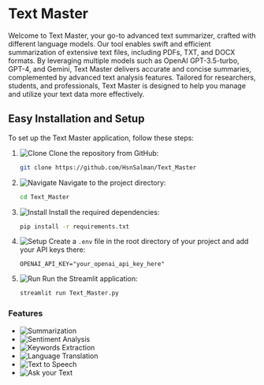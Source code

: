 # Text Master

Welcome to Text Master, your go-to advanced text summarizer, crafted with different language models. Our tool enables swift and efficient summarization of extensive text files, including PDFs, TXT, and DOCX formats. By leveraging multiple models such as OpenAI GPT-3.5-turbo, GPT-4, and Gemini, Text Master delivers accurate and concise summaries, complemented by advanced text analysis features. Tailored for researchers, students, and professionals, Text Master is designed to help you manage and utilize your text data more effectively.

## Easy Installation and Setup

To set up the Text Master application, follow these steps:
1. ![Clone](https://img.shields.io/badge/-Clone-blue?style=flat-square&logo=github&logoColor=white) Clone the repository from GitHub:
    ```bash
    git clone https://github.com/HsnSalman/Text_Master
    ```
2. ![Navigate](https://img.shields.io/badge/-Navigate-green?style=flat-square&logo=terminal&logoColor=white) Navigate to the project directory:
    ```bash
    cd Text_Master
    ```
3. ![Install](https://img.shields.io/badge/-Install-red?style=flat-square&logo=pypi&logoColor=white) Install the required dependencies:
    ```bash
    pip install -r requirements.txt
    ```
4. ![Setup](https://img.shields.io/badge/-Setup-yellow?style=flat-square&logo=envato&logoColor=white) Create a `.env` file in the root directory of your project and add your API keys there:
    ```env
    OPENAI_API_KEY="your_openai_api_key_here"
    ```
5. ![Run](https://img.shields.io/badge/-Run-orange?style=flat-square&logo=python&logoColor=white) Run the Streamlit application:
    ```bash
    streamlit run Text_Master.py
    ```

### Features
- ![Summarization](https://img.shields.io/badge/-Summarization-9cf?style=flat-square&logo=read-the-docs&logoColor=white) 
- ![Sentiment Analysis](https://img.shields.io/badge/-Sentiment_Analysis-ff69b4?style=flat-square&logo=smile&logoColor=white) 
- ![Keywords Extraction](https://img.shields.io/badge/-Keywords_Extraction-brightgreen?style=flat-square&logo=key&logoColor=white) 
- ![Language Translation](https://img.shields.io/badge/-Language_Translation-blueviolet?style=flat-square&logo=language&logoColor=white) 
- ![Text to Speech](https://img.shields.io/badge/-Text_to_Speech-ff4500?style=flat-square&logo=text-to-speech&logoColor=white) 
- ![Ask your Text](https://img.shields.io/badge/-Ask_your_Text-teal?style=flat-square&logo=Text-circle&logoColor=white) 
